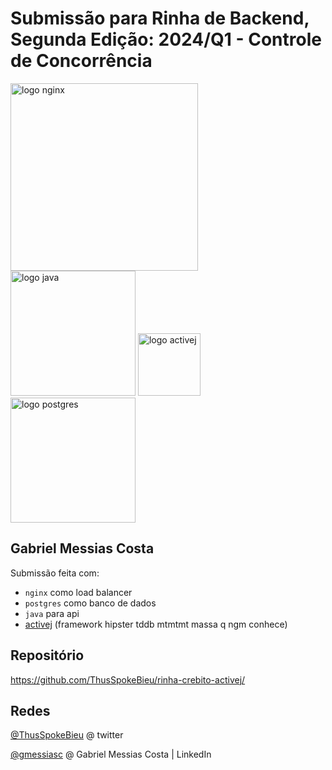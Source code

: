 # Submissão para Rinha de Backend, Segunda Edição: 2024/Q1 - Controle de Concorrência

<img src="https://upload.wikimedia.org/wikipedia/commons/c/c5/Nginx_logo.svg" alt="logo nginx" width="300" height="auto">
<br />
<img src="https://www.svgrepo.com/show/184143/java.svg" alt="logo java" width="200" height="auto">
<img src="https://activej.io/img/logo.webp" alt="logo activej" width="100" height="auto">
<img src="https://upload.wikimedia.org/wikipedia/commons/2/29/Postgresql_elephant.svg" alt="logo postgres" width="200" height="auto">


## Gabriel Messias Costa
Submissão feita com:
- `nginx` como load balancer
- `postgres` como banco de dados
- `java` para api 
- [activej](https://activej.io/) (framework hipster tddb mtmtmt massa q ngm conhece)

## Repositório
https://github.com/ThusSpokeBieu/rinha-crebito-activej/

## Redes
[@ThusSpokeBieu](https://twitter.com/thusspokebieu) @ twitter

[@gmessiasc](https://www.linkedin.com/in/gmessiasc/) @ Gabriel Messias Costa | LinkedIn
